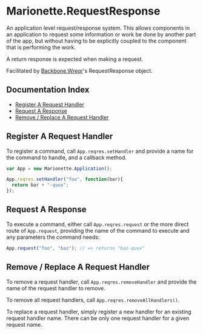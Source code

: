 # Marionette.RequestResponse

An application level request/response system. This allows components in
an application to request some information or work be done by another
part of the app, but without having to be explicitly coupled to the
component that is performing the work.

A return response is expected when making a request.

Facilitated by [Backbone.Wreqr](https://github.com/marionettejs/backbone.wreqr)'s
RequestResponse object.

## Documentation Index

* [Register A Request Handler](#register-a-request-handler)
* [Request A Response](#request-a-response)
* [Remove / Replace A Request Handler](#remove--replace-a-request-handler)

## Register A Request Handler

To register a command, call `App.reqres.setHandler` and provide a name for
the command to handle, and a callback method.

```js
var App = new Marionette.Application();

App.reqres.setHandler("foo", function(bar){
  return bar + "-quux";
});
```

## Request A Response

To execute a command, either call `App.reqres.request` or the more direct
route of `App.request`, providing the name of the command to execute and
any parameters the command needs:

```js
App.request("foo", "baz"); // => returns "baz-quux"
```

## Remove / Replace A Request Handler

To remove a request handler, call `App.reqres.removeHandler` and provide the
name of the request handler to remove.

To remove all request handlers, call `App.reqres.removeAllHandlers()`.

To replace a request handler, simply register a new handler for an existing
request handler name. There can be only one request handler
for a given request name.
